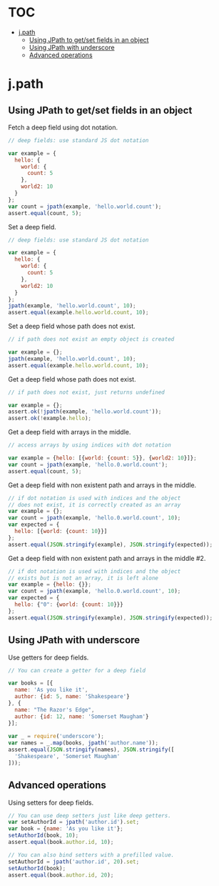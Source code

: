 # TOC
   - [j.path](#jpath)
     - [Using JPath to get/set fields in an object](#jpath-using-jpath-to-getset-fields-in-an-object)
     - [Using JPath with underscore](#jpath-using-jpath-with-underscore)
     - [Advanced operations](#jpath-advanced-operations)
<a name=""></a>
 
<a name="jpath"></a>
# j.path
<a name="jpath-using-jpath-to-getset-fields-in-an-object"></a>
## Using JPath to get/set fields in an object
Fetch a deep field using dot notation.

```js
// deep fields: use standard JS dot notation

var example = {
  hello: {
    world: {
      count: 5
    },
    world2: 10
  }
};
var count = jpath(example, 'hello.world.count');
assert.equal(count, 5);
```

Set a deep field.

```js
// deep fields: use standard JS dot notation

var example = {
  hello: {
    world: {
      count: 5
    },
    world2: 10
  }
};
jpath(example, 'hello.world.count', 10);
assert.equal(example.hello.world.count, 10);
```

Set a deep field whose path does not exist.

```js
// if path does not exist an empty object is created

var example = {};
jpath(example, 'hello.world.count', 10);
assert.equal(example.hello.world.count, 10);
```

Get a deep field whose path does not exist.

```js
// if path does not exist, just returns undefined

var example = {};
assert.ok(!jpath(example, 'hello.world.count'));
assert.ok(!example.hello);
```

Get a deep field with arrays in the middle.

```js
// access arrays by using indices with dot notation

var example = {hello: [{world: {count: 5}}, {world2: 10}]};
var count = jpath(example, 'hello.0.world.count');
assert.equal(count, 5);
```

Get a deep field with non existent path and arrays in the middle.

```js
// if dot notation is used with indices and the object
// does not exist, it is correctly created as an array
var example = {};
var count = jpath(example, 'hello.0.world.count', 10);
var expected = {
  hello: [{world: {count: 10}}]
};
assert.equal(JSON.stringify(example), JSON.stringify(expected));
```

Get a deep field with non existent path and arrays in the middle #2.

```js
// if dot notation is used with indices and the object
// exists but is not an array, it is left alone
var example = {hello: {}};
var count = jpath(example, 'hello.0.world.count', 10);
var expected = {
  hello: {"0": {world: {count: 10}}}
};
assert.equal(JSON.stringify(example), JSON.stringify(expected));
```

<a name="jpath-using-jpath-with-underscore"></a>
## Using JPath with underscore
Use getters for deep fields.

```js
// You can create a getter for a deep field

var books = [{
  name: 'As you like it',
  author: {id: 5, name: 'Shakespeare'}
}, {
  name: "The Razor's Edge",
  author: {id: 12, name: 'Somerset Maugham'}
}];
  
var _ = require('underscore');
var names = _.map(books, jpath('author.name'));
assert.equal(JSON.stringify(names), JSON.stringify([
  'Shakespeare', 'Somerset Maugham'
]));
```

<a name="jpath-advanced-operations"></a>
## Advanced operations
Using setters for deep fields.

```js
// You can use deep setters just like deep getters.
var setAuthorId = jpath('author.id').set;
var book = {name: 'As you like it'};
setAuthorId(book, 10);
assert.equal(book.author.id, 10);

// You can also bind setters with a prefilled value.
setAuthorId = jpath('author.id', 20).set;
setAuthorId(book);
assert.equal(book.author.id, 20);
```

